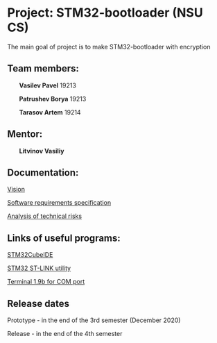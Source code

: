 # Project: STM32-bootloader (NSU CS)
The main goal of project is to make STM32-bootloader with encryption

## Team members:
&nbsp;&nbsp;&nbsp;&nbsp;&nbsp;&nbsp; **Vasilev Pavel** 19213<br/>

&nbsp;&nbsp;&nbsp;&nbsp;&nbsp;&nbsp; **Patrushev Borya** 19213<br/>

&nbsp;&nbsp;&nbsp;&nbsp;&nbsp;&nbsp; **Tarasov Artem** 19214<br/>

## Mentor:

&nbsp;&nbsp;&nbsp;&nbsp;&nbsp;&nbsp; **Litvinov Vasiliy**<br/>

## Documentation:

[Vision](https://github.com/Artemonchik/STM32-bootloader/blob/master/_Vision.pdf)

[Software requirements specification](https://github.com/Artemonchik/STM32-bootloader/blob/master/SRS.docx.pdf)

[Analysis of technical risks](https://github.com/Artemonchik/STM32-bootloader/blob/master/ATR.pdf)

## Links of useful programs:

[STM32CubeIDE](https://www.st.com/en/development-tools/stm32cubeide.html)

[STM32 ST-LINK utility](https://www.st.com/en/development-tools/stsw-link004.html)

[Terminal 1.9b for COM port](https://micro-pi.ru/wp-content/uploads/2016/10/Terminal1_9_b.zip)

## Release dates
Prototype - in the end of the 3rd semester (December 2020)

Release - in the end of the 4th semester
